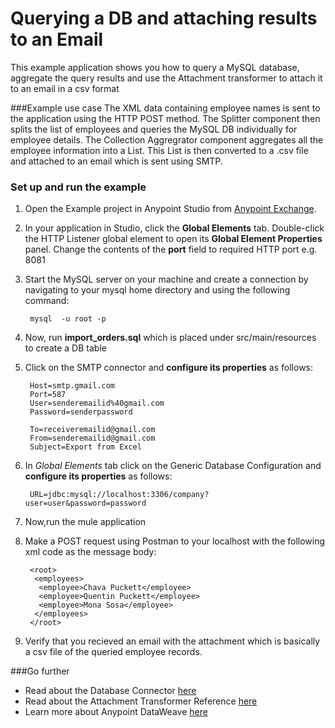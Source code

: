 # Querying a DB and attaching results to an Email

This example application shows you how to query a MySQL database, aggregate the query results and use the Attachment transformer to attach it to an email in a csv format

###Example use case
The XML data containing employee names is sent to the application using the HTTP POST method. The Splitter component then splits the list of employees and queries the MySQL DB individually for employee details. The Collection Aggregrator component aggregates all the employee information into a List. This List is then converted to a .csv file and attached to an email which is sent using SMTP.

### Set up and run the example

1. Open the Example project in Anypoint Studio from [Anypoint Exchange](http://www.mulesoft.org/documentation/display/current/Anypoint+Exchange). 

2. In your application in Studio, click the **Global Elements** tab. Double-click the HTTP Listener global element to open its **Global Element Properties** panel. Change the contents of the **port** field to required HTTP port e.g. 8081
2. Start the MySQL server on your machine and create a connection by navigating to your mysql home directory and using the following command:
                  
        mysql  -u root -p

3. Now, run **import_orders.sql** which is placed under src/main/resources to create a DB table

4. Click on the SMTP connector and **configure its properties** as follows:

        Host=smtp.gmail.com
        Port=587
        User=senderemailid%40gmail.com
        Password=senderpassword

        To=receiveremailid@gmail.com
        From=senderemailid@gmail.com
        Subject=Export from Excel

5. In *Global Elements* tab click on the Generic Database Configuration and **configure its properties** as follows:

        URL=jdbc:mysql://localhost:3306/company?user=user&password=password
        
6. Now,run the mule application

7. Make a POST request using Postman to your localhost with the following xml code as the message body:

        <root>
         <employees>
          <employee>Chava Puckett</employee>
          <employee>Quentin Puckett</employee>
          <employee>Mona Sosa</employee>
         </employees>
        </root>

8. Verify that you recieved an email with the attachment which is basically a csv file of the queried employee records.

###Go further
* Read about the Database Connector [here](http://www.mulesoft.org/documentation/display/current/Database+Connector)
* Read about the Attachment Transformer Reference [here](http://www.mulesoft.org/documentation/display/current/Attachment+Transformer+Reference)
* Learn more about Anypoint DataWeave [here](https://developer.mulesoft.com/docs/display/current/DataWeave+Reference+Documentation)

